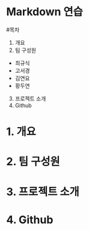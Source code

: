 # Markdown 연습

#목차
1. 개요
2. 팀 구성원
  - 최규식
  - 고서경
  - 김연요
  - 황두연
3. 프로젝트 소개
4. Github

# 1. 개요

# 2. 팀 구성원
# 3. 프로젝트 소개
# 4. Github
